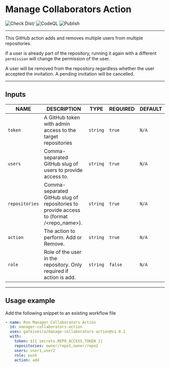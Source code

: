 # Manage Collaborators Action

![Check Dist/](https://github.com/gateixeira/manage-collaborators-action/workflows/Check%20Dist%2F/badge.svg)
![CodeQL](https://github.com/gateixeira/manage-collaborators-action/workflows/CodeQL/badge.svg)
![Publish](https://github.com/gateixeira/manage-collaborators-action/workflows/Publish/badge.svg)

---

This GitHub action adds and removes multiple users from multiple repositories.

If a user is already part of the repository, running it again with a different `permission` will change the permission of the user.

A user will be removed from the repository regardless whether the user accepted the invitation. A pending invitation will be cancelled.

---

## Inputs

| NAME           | DESCRIPTION                                                                                    | TYPE     | REQUIRED | DEFAULT |
| -------------- | ---------------------------------------------------------------------------------------------- | -------- | -------- | ------- |
| `token`        | A GitHub token with admin access to the target repositories                                    | `string` | `true`   | `N/A`   |
| `users`        | Comma-separated GitHub slug of users to provide access to.                                     | `string` | `true`   | `N/A`   |
| `repositories` | Comma-separated GitHub slug of repositories to provide access to (format <owner>/<repo_name>). | `string` | `true`   | `N/A`   |
| `action`       | The action to perform. Add or Remove.                                                          | `string` | `true`   | `N/A`   |
| `role`         | Role of the user in the repository. Only required if action is add.                            | `string` | `false`  | `N/A`   |

---

## Usage example

Add the following snippet to an existing workflow file

```yml
- name: Run Manager Collaborators Action
  id: manager-collaborators-action
  uses: gateixeira/manage-collaborators-action@v1.0.1
  with:
    token: ${{ secrets.REPO_ACCESS_TOKEN }}
    repositories: owner/repo1,owner/repo2
    users: user1,user2
    role: push
    action: add
```
